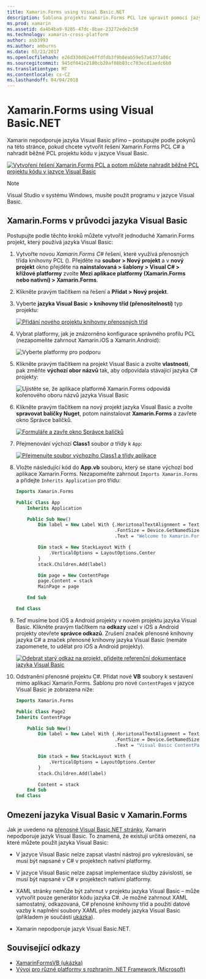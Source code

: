 ```yaml
---
title: Xamarin.Forms using Visual Basic.NET
description: Šablona projektu Xamarin.Forms PCL lze upravit pomocí jazyka Visual Basic pro hlavní sestavení, umožňuje efektivně vytvářet různé platformy mobilních aplikací pomocí VB.NET.
ms.prod: xamarin
ms.assetid: da4b4ba9-9205-47dc-8bae-23272ede2c50
ms.technology: xamarin-cross-platform
author: asb3993
ms.author: amburns
ms.date: 03/23/2017
ms.openlocfilehash: e26d330d62e6ffdfdb3f9b8eab59e57a6377a86c
ms.sourcegitcommit: 945df041e2180cb20af08b83cc703ecd1aedc6b0
ms.translationtype: MT
ms.contentlocale: cs-CZ
ms.lasthandoff: 04/04/2018
---
```

# <a name="xamarinforms-using-visual-basicnet"></a>Xamarin.Forms using Visual Basic.NET

Xamarin nepodporuje jazyka Visual Basic přímo – postupujte podle pokynů na této stránce, pokud chcete vytvořit řešení Xamarin.Forms PCL C# a nahradit běžné PCL projektu kódu v jazyce Visual Basic.

[![](xamarin-forms-images/hero-sml.png "Vytvoření řešení Xamarin.Forms PCL a potom můžete nahradit běžné PCL projektu kódu v jazyce Visual Basic")](xamarin-forms-images/hero.png#lightbox)

> [!NOTE]
> Visual Studio v systému Windows, musíte použít programu v jazyce Visual Basic.

## <a name="xamarinforms-with-visual-basic-walkthrough"></a>Xamarin.Forms v průvodci jazyka Visual Basic

Postupujte podle těchto kroků můžete vytvořit jednoduché Xamarin.Forms projekt, který používá jazyka Visual Basic:

1. Vytvořte novou *Xamarin.Forms C#* řešení, které využívá přenosných třída knihovny PCL ().
Přejděte na **soubor > Nový projekt** a v **nový projekt** okno přejděte na **nainstalovaná > šablony > Visual C# > křížové platformy** zvolte  **Mezi aplikace platformy (Xamarin.Forms nebo nativní) > Xamarin.Forms**.

2. Klikněte pravým tlačítkem na řešení a **Přidat > Nový projekt**.

3. Vyberte **jazyka Visual Basic > knihovny tříd (přenositelností)** typ projektu:

   [![](xamarin-forms-images/add-vb-2-sml.png "Přidání nového projektu knihovny přenosných tříd")](xamarin-forms-images/add-vb-2.png#lightbox)

4. Vybrat platformy, jak je znázorněno konfigurace správného profilu PCL (nezapomeňte zahrnout Xamarin.iOS a Xamarin.Android):

   ![](xamarin-forms-images/add-vb-3-sml.png "Vyberte platformy pro podporu")

5. Klikněte pravým tlačítkem na projekt Visual Basic a zvolte **vlastnosti**, pak změňte **výchozí obor názvů** tak, aby odpovídala stávající jazyka C# projekty:

   ![](xamarin-forms-images/add-vb-4s-sml.png "Ujistěte se, že aplikace platformě Xamarin.Forms odpovídá kořenového oboru názvů jazyka Visual Basic")

6. Klikněte pravým tlačítkem na nový projekt jazyka Visual Basic a zvolte **spravovat balíčky Nuget**, potom nainstalovat **Xamarin.Forms** a zavřete okno Správce balíčků.

   [![](xamarin-forms-images/add-vb-4-sml.png "Formuláře a zavře okno Správce balíčků")](xamarin-forms-images/add-vb-4.png#lightbox)

7. Přejmenování výchozí **Class1** soubor *a* třídy k `App`:

   [![](xamarin-forms-images/add-vb-5-sml.png "Přejmenujte soubor výchozího Class1 a třídy aplikace")](xamarin-forms-images/add-vb-5.png#lightbox)

8. Vložte následující kód do **App.vb** souboru, který se stane výchozí bod aplikace Xamarin.Forms. Nezapomeňte zahrnout `Imports Xamarin.Forms` a přidejte `Inherits Application` pro třídu:

    ```vb 
    Imports Xamarin.Forms

    Public Class App
        Inherits Application

        Public Sub New()
            Dim label = New Label With {.HoriztonalTextAlignment = TextAlignment.Center,
                                        .FontSize = Device.GetNamedSize(NamedSize.Medium, GetType(Label)),
                                        .Text = "Welcome to Xamarin.Forms with Visual Basic.NET"}

            Dim stack = New StackLayout With {
                .VerticalOptions = LayoutOptions.Center
            }
            stack.Children.Add(label)

            Dim page = New ContentPage
            page.Content = stack
            MainPage = page

        End Sub

    End Class
    ```

9. Teď musíme bod iOS a Android projekty v novém projektu jazyka Visual Basic.
Klikněte pravým tlačítkem na **odkazy** uzel v iOS a Android projekty otevřete **správce odkazů**. Zrušení značek přenosné knihovny jazyka C# a značek přenosné knihovny jazyka Visual Basic (nemáte zapomenete, to udělat pro iOS a Android projekty).

   [![](xamarin-forms-images/add-vb-8-sml.png "Odebrat starý odkaz na projekt, přidejte referenční dokumentace jazyka Visual Basic")](xamarin-forms-images/add-vb-8.png#lightbox)

10. Odstranění přenosné projektu C#. Přidat nové **VB** soubory k sestavení mimo aplikaci Xamarin.Forms. Šablonu pro nové `ContentPage`s v jazyce Visual Basic je zobrazena níže:

    ```vb
    Imports Xamarin.Forms

    Public Class Page2
    Inherits ContentPage

        Public Sub New()
            Dim label = New Label With {.HoriztonalTextAlignment = TextAlignment.Center,
                                        .FontSize = Device.GetNamedSize(NamedSize.Medium, GetType(Label)),
                                        .Text = "Visual Basic ContentPage"}

            Dim stack = New StackLayout With {
                .VerticalOptions = LayoutOptions.Center
            }
            stack.Children.Add(label)

            Content = stack
        End Sub
    End Class
    ```

## <a name="limitations-of-visual-basic-in-xamarinforms"></a>Omezení jazyka Visual Basic v Xamarin.Forms

Jak je uvedeno na [přenosné Visual Basic.NET stránky](~/cross-platform/platform/visual-basic/index.md), Xamarin nepodporuje jazyk Visual Basic. To znamená, že existují určitá omezení, na které můžete použít jazyka Visual Basic:

 - V jazyce Visual Basic nelze zapsat vlastní nástroji pro vykreslování, se musí být napsané v C# v projektech nativní platformy.

 - V jazyce Visual Basic nelze zapsat implementace služby závislostí, se musí být napsané v C# v projektech nativní platformy.

 - XAML stránky nemůže být zahrnut v projektu jazyka Visual Basic – může vytvořit pouze generátor kódu jazyka C#. Je možné zahrnout XAML samostatný, odkazovaná, C# přenosné knihovny tříd a použití datové vazby k naplnění soubory XAML přes modely jazyka Visual Basic (příkladem je součástí [ukázka](https://github.com/xamarin/mobile-samples/tree/master/VisualBasic/XamarinFormsVB/XamlPages)).

 - Xamarin nepodporuje jazyk Visual Basic.NET.

## <a name="related-links"></a>Související odkazy

- [XamarinFormsVB (ukázka)](https://github.com/xamarin/mobile-samples/tree/master/VisualBasic/XamarinFormsVB)
- [Vývoj pro různé platformy s rozhraním .NET Framework (Microsoft)](http://msdn.microsoft.com/en-us/library/gg597391(v=vs.110).aspx)
